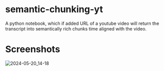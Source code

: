 # semantic-chunking-yt
A python notebook, which if added URL of a youtube video will return the transcript into semantically rich chunks time aligned with the video.


# Screenshots

![2024-05-20_14-18](https://github.com/Lauel09/semantic-chunking-yt/assets/19989996/7b8e1bae-93d8-4e35-bfe4-d952762c604b)
